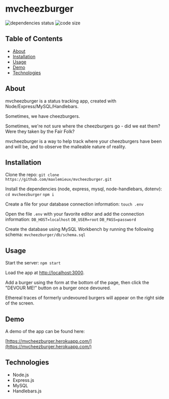 # mvcheezburger
![dependencies status](https://img.shields.io/david/maxlemieux/node-employee-db?style=for-the-badge)
![code size](https://img.shields.io/github/languages/code-size/maxlemieux/node-employee-db?style=for-the-badge)

## Table of Contents
* [About](#about)
* [Installation](#installation)
* [Usage](#usage)
* [Demo](#demo)
* [Technologies](#technologies)

## About
mvcheezburger is a status tracking app, created with Node/Express/MySQL/Handlebars.

Sometimes, we have cheezburgers. 

Sometimes, we're not sure where the cheezburgers go - did we eat them? Were they taken by the Fair Folk? 

mvcheezburger is a way to help track where your cheezburgers have been and will be, and to observe the malleable nature of reality.

## Installation

Clone the repo:
`git clone https://github.com/maxlemieux/mvcheezburger.git`

Install the dependencies (node, express, mysql, node-handlebars, dotenv):
`cd mvcheezburger`
`npm i`

Create a file for your database connection information:
`touch .env`

Open the file `.env` with your favorite editor and add the connection information:
`DB_HOST=localhost`
`DB_USER=root`
`DB_PASS=password`

Create the database using MySQL Workbench by running the following schema:
`mvcheezburger/db/schema.sql`

## Usage

Start the server:
`npm start`

Load the app at [http://localhost:3000](http://localhost:3000).

Add a burger using the form at the bottom of the page, then click the "DEVOUR ME!" button on a burger once devoured.

Ethereal traces of formerly undevoured burgers will appear on the right side of the screen.

## Demo
A demo of the app can be found here:

[https://mvcheezburger.herokuapp.com/](https://mvcheezburger.herokuapp.com/)

## Technologies
* Node.js
* Express.js
* MySQL
* Handlebars.js